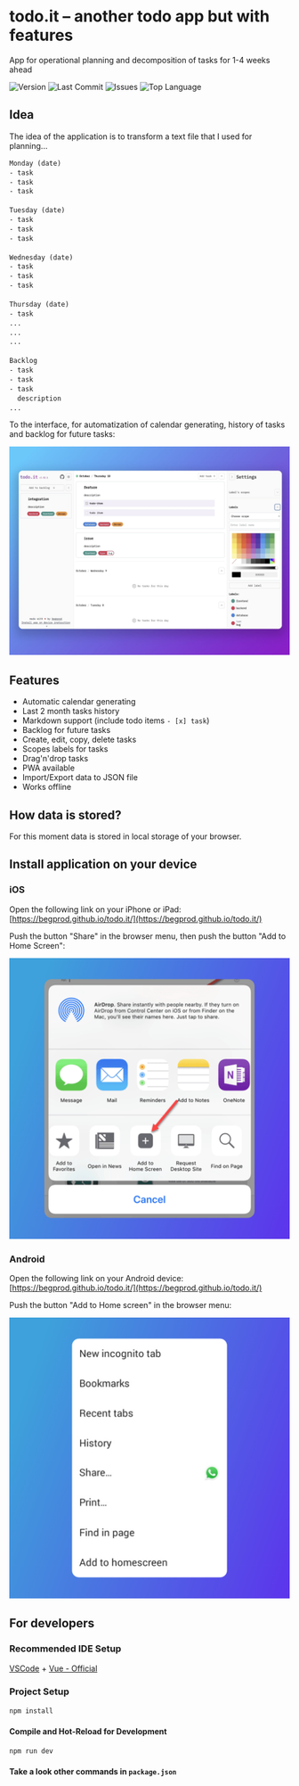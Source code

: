 # todo.it – another todo app but with features

App for operational planning and decomposition of tasks for 1-4 weeks ahead

![Version](https://img.shields.io/github/package-json/v/begprod/todo.it)
![Last Commit](https://img.shields.io/github/last-commit/begprod/todo.it)
![Issues](https://img.shields.io/github/issues/begprod/todo.it)
![Top Language](https://img.shields.io/github/languages/top/begprod/todo.it)

## Idea

The idea of the application is to transform a text file that I used for planning...

```txt
Monday (date)
- task
- task
- task

Tuesday (date)
- task
- task
- task

Wednesday (date)
- task
- task
- task

Thursday (date)
- task
...
...
...

Backlog
- task
- task
- task
  description
...
```

To the interface, for automatization of calendar generating, history of tasks and backlog for future tasks:

<img src="./public/screenshots/desktop.jpg" alt="todo.it - another todo app but with features" />

## Features

- Automatic calendar generating
- Last 2 month tasks history
- Markdown support (include todo items `- [x] task`)
- Backlog for future tasks
- Create, edit, copy, delete tasks
- Scopes labels for tasks
- Drag'n'drop tasks
- PWA available
- Import/Export data to JSON file
- Works offline

## How data is stored?

For this moment data is stored in local storage of your browser.

## Install application on your device

### iOS

Open the following link on your iPhone or iPad: [https://begprod.github.io/todo.it/](https://begprod.github.io/todo.it/)

Push the button "Share" in the browser menu, then push the button "Add to Home Screen":

![todo.it - another todo app but with features](./public/screenshots/ios.jpg)

### Android

Open the following link on your Android device: [https://begprod.github.io/todo.it/](https://begprod.github.io/todo.it/)

Push the button "Add to Home screen" in the browser menu:

![todo.it - another todo app but with features](./public/screenshots/android.jpg)

## For developers

### Recommended IDE Setup

[VSCode](https://code.visualstudio.com/) + [Vue - Official](https://marketplace.visualstudio.com/items?itemName=Vue.volar)

### Project Setup

```sh
npm install
```

#### Compile and Hot-Reload for Development

```sh
npm run dev
```

#### Take a look other commands in `package.json`
